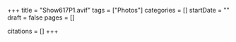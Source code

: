 +++
title = "Show617P1.avif"
tags = ["Photos"]
categories = []
startDate = ""
draft = false
pages = []

citations = []
+++
